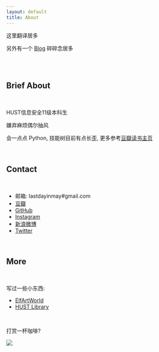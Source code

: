 ```yaml
---
layout: default
title: About
---
```


这里翻译居多

另外有一个 [Blog](http://error404.sinaapp.com) 碎碎念居多

<br>

<div class="face">
  <div class="eye left"></div>
  <div class="eye right"></div>
  <div class="mouse smile"></div>
</div>

<br>

## Brief About

<br>

 HUST信息安全11级本科生

 嫌弃麻烦偶尔抽风

 会一点点 Python, 技能树目前有点长歪, 更多参考[豆瓣读书主页](http://book.douban.com/people/lastmayday/)

<br>

## Contact

<br>

+ 邮箱: lastdayinmay#gmail.com
+ [豆瓣](https://www.douban.com/people/lastmayday/)
+ [GitHub](https://github.com/lastmayday)
+ [Instagram](https://instagram.com/lastmayday)
+ [新浪微博](http://weibo.com/lastmayday)
+ [Twitter](https://twitter.com/lastmayday)

<br>

## More

<br>

  写过一些小东西:

  + [ElfArtWorld](http://elfartworld.com/)
  + [HUST Library](https://chrome.google.com/webstore/detail/hust-library/abbdkngccefmkgifkakoglhpifohekig?hl=zh-CN)

  <br>

  打赏一杯咖啡?
  <div class="alipay">
    <img src="http://i.imgur.com/y3S88VU.jpg" />
  </div>

<br>
